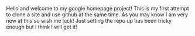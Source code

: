 Hello and welcome to my google homepage project! This is my first attempt to clone a site and use github at the same time. As you may know I am very new at this so wish me luck!
Just setting the repo up has been tricky enough but I think I will get it!